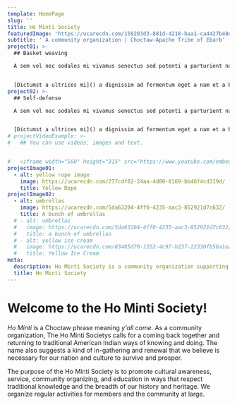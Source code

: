 ```yaml
---
template: HomePage
slug: ''
title: Ho Minti Society
featuredImage: 'https://ucarecdn.com/159203d3-881d-4218-baa1-ca4427b48d0d/'
subtitle: ' A community organization | Choctaw-Apache Tribe of Ebarb'
project01: >-
  ## Basket weaving

  A sem vel nec sodales mi vivamus senectus sed potenti a parturient nascetur tincidunt nisi pulvinar rhoncus a. Risus imperdiet taciti suspendisse facilisi a per metus cubilia varius a nostra adipiscing amet ultrices quisque ac mi a.


  [Dictumst a ultrices mi]() a dignissim ad fermentum eget a nam et a blandit scelerisque. Taciti lorem tempor quam vestibulum dis habitasse vestibulum diam vel est ut proin dis auctor.
project02: >-
  ## Self-defense

  A sem vel nec sodales mi vivamus senectus sed potenti a parturient nascetur tincidunt nisi pulvinar rhoncus a. Risus imperdiet taciti suspendisse facilisi a per metus cubilia varius a nostra adipiscing amet ultrices quisque ac mi a.


  [Dictumst a ultrices mi]() a dignissim ad fermentum eget a nam et a blandit scelerisque. Taciti lorem tempor quam vestibulum dis habitasse vestibulum diam vel est ut proin dis auctor.
# projectVideoExample: >-
#   ## You can use videos, images and text.


#   <iframe width="560" height="315" src="https://www.youtube.com/embed/_m2CHvfVK5I" frameborder="0" allow="accelerometer; autoplay; clipboard-write; encrypted-media; gyroscope; picture-in-picture" allowfullscreen></iframe>
projectImage01:
  - alt: yellow rope image
    image: https://ucarecdn.com/277cdf82-24aa-4d80-8169-bb46f4cd319d/
    title: Yellow Rope
projectImage02:
  - alt: umbrellas
    image: https://ucarecdn.com/5da63204-4ff0-4235-aac3-852921d7c632/
    title: A bunch of umbrellas
  # - alt: umbrellas
  #   image: https://ucarecdn.com/5da63204-4ff0-4235-aac3-852921d7c632/
  #   title: a bunch of umbrellas
  # - alt: yellow ice cream
  #   image: https://ucarecdn.com/83485d70-1552-4c97-b237-22330fb56a1e/
  #   title: Yellow Ice Cream
meta:
  description: Ho Minti Society is a community organization supporting the Choctaw-Apache Tribe of Ebarb.
  title: Ho Minti Society
---
```


# Welcome to the Ho Minti Society!

*Ho Minti* is a Choctaw phrase meaning *y'all come*. As a community organization, The Ho Minti Societys calls for a coming back together and returning to traditional American Indian ways of knowing and doing. The name also suggests a kind of in-gathering and renewal that we believe is necessary for our nation and culture to survive and prosper.

The purpose of the Ho Minti Society is to promote cultural awareness, service, community organizing, and education in ways that respect traditional knowledge and the breadth of our history and heritage. We organize regular activities for members and the community at large.
